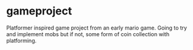 # gameproject 
Platformer inspired game project from an early mario game. Going to try and implement mobs but if not, some form of coin collection with platforming.
 

